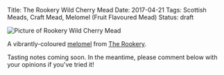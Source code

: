 Title: The Rookery Wild Cherry Mead
Date: 2017-04-21
Tags: Scottish Meads, Craft Mead, Melomel (Fruit Flavoured Mead)
Status: draft

![Picture of Rookery Wild Cherry Mead](https://www.valhallasgoat.com/media/catalog/product/cache/1/image/9df78eab33525d08d6e5fb8d27136e95/t/h/the_rookery_wild_cherry_mead_2.jpg)

A vibrantly-coloured [melomel](/melomel-fruit-flavoured-mead/) from
[The Rookery](/the-rookery/).

<!-- PELICAN_END_SUMMARY -->

Tasting notes coming soon. In the meantime, please comment below with
your opinions if you've tried it!

